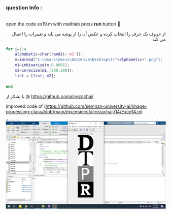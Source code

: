 
### question Info :

###### 
open the code ex19.m with mathlab press **run** button :rocket: 

<div dir = "rtl">
از حروف یک حرف را انتخاب کرده و عکس آن را از پوشه می یابد و تغییرات را اعمال می کند
</div>

```matlab
for i=1:4
    alphabetic=char(randi(+'AZ'));
    m=imread("C:\Users\nmzis\OneDrive\Desktop\t\"+alphabetic+".png");
    m1=imbinarize(m,0.0001);
    m2=imresize(m1,[200,200]);
    list = [list; m2]; 

end

```

با تشکر از @ https://github.comalirezachaji


improved code of (https://github.com/semnan-university-ai/image-processing-class/blob/main/excersiecs/alirezachaji/14/Exce14.m)

![img](https://github.com/semnan-university-ai/image-processing-class/blob/main/excersiecs/mohammadhoseinazad/19/ex19.png)

